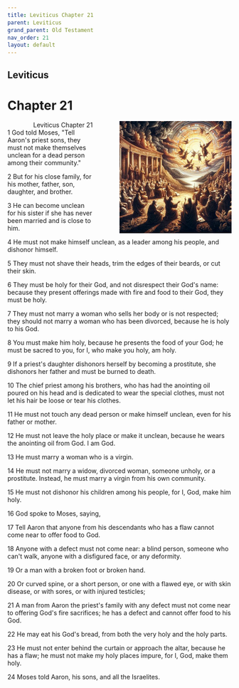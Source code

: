 ```yaml
---
title: Leviticus Chapter 21
parent: Leviticus
grand_parent: Old Testament
nav_order: 21
layout: default
---
```


## Leviticus

# Chapter 21

<div style="clear: both; text-align: right;">
    <img src="/assets/Image/Leviticus/500/21.jpg" alt="Leviticus Chapter 21" class="chapter-image" style="max-width: 50%; height: auto; float: right; margin: 0 0 10px 10px; padding-left: 10%;">
    <figcaption style="font-size: 14px;">Leviticus Chapter 21</figcaption>
</div>
1 God told Moses, "Tell Aaron's priest sons, they must not make themselves unclean for a dead person among their community."

2 But for his close family, for his mother, father, son, daughter, and brother.

3 He can become unclean for his sister if she has never been married and is close to him.

4 He must not make himself unclean, as a leader among his people, and dishonor himself.

5 They must not shave their heads, trim the edges of their beards, or cut their skin.

6 They must be holy for their God, and not disrespect their God's name: because they present offerings made with fire and food to their God, they must be holy.

7 They must not marry a woman who sells her body or is not respected; they should not marry a woman who has been divorced, because he is holy to his God.

8 You must make him holy, because he presents the food of your God; he must be sacred to you, for I, who make you holy, am holy.

9 If a priest's daughter dishonors herself by becoming a prostitute, she dishonors her father and must be burned to death.

10 The chief priest among his brothers, who has had the anointing oil poured on his head and is dedicated to wear the special clothes, must not let his hair be loose or tear his clothes.

11 He must not touch any dead person or make himself unclean, even for his father or mother.

12 He must not leave the holy place or make it unclean, because he wears the anointing oil from God. I am God.

13 He must marry a woman who is a virgin.

14 He must not marry a widow, divorced woman, someone unholy, or a prostitute. Instead, he must marry a virgin from his own community.

15 He must not dishonor his children among his people, for I, God, make him holy.

16 God spoke to Moses, saying,

17 Tell Aaron that anyone from his descendants who has a flaw cannot come near to offer food to God.

18 Anyone with a defect must not come near: a blind person, someone who can't walk, anyone with a disfigured face, or any deformity.

19 Or a man with a broken foot or broken hand.

20 Or curved spine, or a short person, or one with a flawed eye, or with skin disease, or with sores, or with injured testicles;

21 A man from Aaron the priest's family with any defect must not come near to offering God's fire sacrifices; he has a defect and cannot offer food to his God.

22 He may eat his God's bread, from both the very holy and the holy parts.

23 He must not enter behind the curtain or approach the altar, because he has a flaw; he must not make my holy places impure, for I, God, make them holy.

24 Moses told Aaron, his sons, and all the Israelites.


